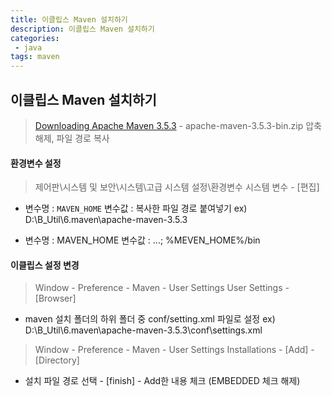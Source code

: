 ```yaml
---
title: 이클립스 Maven 설치하기
description: 이클립스 Maven 설치하기
categories:
 - java
tags: maven
---
```


## 이클립스 Maven 설치하기
>[Downloading Apache Maven 3.5.3](http://maven.apache.org/download.cgi) - apache-maven-3.5.3-bin.zip
>압축해제, 파일 경로 복사

#### 환경변수 설정
>제어판\시스템 및 보안\시스템\고급 시스템 설정\환경변수
시스템 변수 - [편집]

-  변수명 : `MAVEN_HOME`
변수값 : 복사한 파일 경로 붙여넣기 ex) D:\B_Util\6.maven\apache-maven-3.5.3


- 변수명 : MAVEN_HOME
변수값 : ...; %MEVEN_HOME%/bin

#### 이클립스 설정 변경
>Window - Preference - Maven - User Settings
>User Settings - [Browser]

- maven 설치 폴더의 하위 폴더 중 conf/setting.xml 파일로 설정
ex) D:\B_Util\6.maven\apache-maven-3.5.3\conf\settings.xml

>Window - Preference - Maven - User Settings
>Installations - [Add] - [Directory]

- 설치 파일 경로 선택 - [finish] - Add한 내용 체크 (EMBEDDED 체크 해제)
